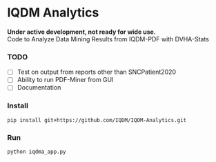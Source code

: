 # IQDM Analytics
**Under active development, not ready for wide use.**  
Code to Analyze Data Mining Results from IQDM-PDF with DVHA-Stats

### TODO
- [ ] Test on output from reports other than SNCPatient2020
- [ ] Ability to run PDF-Miner from GUI
- [ ] Documentation

### Install
```
pip install git+https://github.com/IQDM/IQDM-Analytics.git
```

### Run
```
python iqdma_app.py
```